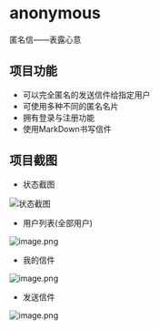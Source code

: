 # anonymous

匿名信——表露心意



## 项目功能

- 可以完全匿名的发送信件给指定用户
- 可使用多种不同的匿名名片
- 拥有登录与注册功能
- 使用MarkDown书写信件



## 项目截图

- 状态截图

![状态截图](https://i.loli.net/2021/11/18/vjZUeRQqbBpck3H.png)

- 用户列表(全部用户)

![image.png](https://i.loli.net/2021/11/18/uP93KjZzcUBrbn5.png)

- 我的信件

![image.png](https://i.loli.net/2021/11/18/DviwjlV7TehScR1.png)

- 发送信件

![image.png](https://i.loli.net/2021/11/18/biOvXw8EyBZlpDe.png)

